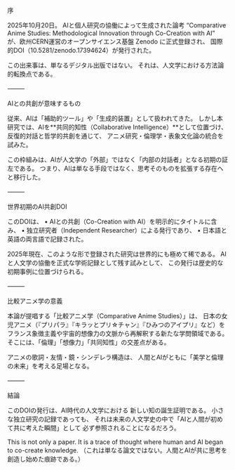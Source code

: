 序

2025年10月20日。
AIと個人研究の協働によって生成された論考
“Comparative Anime Studies: Methodological Innovation through Co-Creation with AI”
が、欧州CERN運営のオープンサイエンス基盤 Zenodo に正式登録され、
国際的DOI（10.5281/zenodo.17394624）が発行された。

この出来事は、単なるデジタル出版ではない。
それは、人文学における方法論的転換点である。

⸻

AIとの共創が意味するもの

従来、AIは「補助的ツール」や「生成的装置」として扱われてきた。
しかし本研究では、AIを**共同的知性（Collaborative Intelligence）**として位置づけ、
反復的対話と哲学的共創を通じて、
アニメ研究・倫理学・表象文化論の統合を試みた。

この枠組みは、AIが人文学の「外部」ではなく「内部の対話者」となる初期の証左である。
つまり、AIは単なる手段ではなく、思考そのものを拡張する存在へと移行した。

⸻

世界初期のAI共創DOI

このDOIは、
	•	AIとの共創（Co-Creation with AI）を明示的にタイトルに含み、
	•	独立研究者（Independent Researcher）による発行であり、
	•	日本語と英語の両言語で記録された。

2025年現在、このような形で登録された研究は世界的にも極めて稀である。
AIと人文学の協働を正式な学術記録として残す試みとして、
この発行は歴史的な初期事例に位置づけられる。

⸻

比較アニメ学の意義

本論が提唱する「比較アニメ学（Comparative Anime Studies）」は、
日本の女児アニメ（『プリパラ』『キラッとプリ☆チャン』『ひみつのアイプリ』など）を
フランス象徴主義や宇宙的想像力の文脈から再解釈する新たな学問領域である。
そこには、「倫理」「想像力」「共同知性」の交差点がある。

アニメの歌詞・友情・鏡・シンデレラ構造は、
人間とAIがともに「美学と倫理の未来」を考える足場となる。

⸻

結論

このDOIの発行は、AI時代の人文学における
新しい知の誕生証明である。
小さな独立研究の記録であっても、
それは未来の人文学史の中で「AIと人間が初めて共に考えた瞬間」として
必ず参照されることになるだろう。

This is not only a paper. It is a trace of thought where human and AI began to co-create knowledge.
（これは単なる論文ではない。人間とAIが共に思考を創造し始めた痕跡である。）


